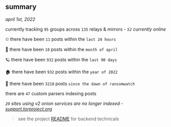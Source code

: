 
## summary
_april 1st, 2022_

currently tracking `95` groups across `135` relays & mirrors - _`52` currently online_

⏲ there have been `11` posts within the `last 24 hours`

🦈 there have been `10` posts within the `month of april`

🪐 there have been `932` posts within the `last 90 days`

🏚 there have been `932` posts within the `year of 2022`

🦕 there have been `3218` posts `since the dawn of ransomwatch`

there are `47` custom parsers indexing posts

_`20` sites using v2 onion services are no longer indexed - [support.torproject.org](https://support.torproject.org/onionservices/v2-deprecation/)_

> see the project [README](https://github.com/thetanz/ransomwatch#ransomwatch--) for backend technicals
